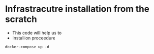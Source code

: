 # Infrastracutre installation from the scratch 
- This code will help us to 
- Installion proceedure
```
docker-compose up -d
```

